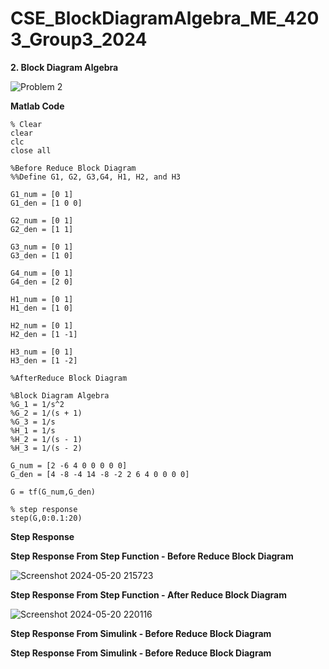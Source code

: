 # CSE_BlockDiagramAlgebra_ME_4203_Group3_2024

**2. Block Diagram Algebra**

![Problem 2](https://github.com/Lenyilagan/CSE_BlockDiagramAlgebra_ME_4203_Group3_2024/assets/161393545/2e3feb06-e02a-4869-a55f-fc21e651fec6)


**Matlab Code**

    % Clear
    clear
    clc
    close all

    %Before Reduce Block Diagram
    %%Define G1, G2, G3,G4, H1, H2, and H3

    G1_num = [0 1]
    G1_den = [1 0 0]

    G2_num = [0 1]
    G2_den = [1 1]

    G3_num = [0 1]
    G3_den = [1 0]

    G4_num = [0 1]
    G4_den = [2 0]

    H1_num = [0 1]
    H1_den = [1 0]

    H2_num = [0 1]
    H2_den = [1 -1]

    H3_num = [0 1]
    H3_den = [1 -2]

    %AfterReduce Block Diagram

    %Block Diagram Algebra
    %G_1 = 1/s^2
    %G_2 = 1/(s + 1)
    %G_3 = 1/s
    %H_1 = 1/s
    %H_2 = 1/(s - 1)
    %H_3 = 1/(s - 2)
    
    G_num = [2 -6 4 0 0 0 0 0]
    G_den = [4 -8 -4 14 -8 -2 2 6 4 0 0 0 0]

    G = tf(G_num,G_den)

    % step response
    step(G,0:0.1:20)

**Step Response**

**Step Response From Step Function - Before Reduce Block Diagram**

![Screenshot 2024-05-20 215723](https://github.com/Lenyilagan/CSE_BlockDiagramAlgebra_ME_4203_Group3_2024/assets/161393545/a460449a-5ba3-44f8-b864-d3b81dad4994)

**Step Response From Step Function - After Reduce Block Diagram**

![Screenshot 2024-05-20 220116](https://github.com/Lenyilagan/CSE_BlockDiagramAlgebra_ME_4203_Group3_2024/assets/161393545/aff13e3d-5874-4467-8341-ea3f3b1c7ee2)

**Step Response From Simulink - Before Reduce Block Diagram**


**Step Response From Simulink - Before Reduce Block Diagram**





